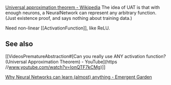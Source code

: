 [Universal approximation theorem - Wikipedia](https://en.wikipedia.org/wiki/Universal_approximation_theorem)
The idea of UAT is that with enough neurons, a NeuralNetwork can represent any arbitrary function. (Just existence proof, and says nothing about training data.)

Need non-linear [[ActivationFunction]], like ReLU.

## See also
[[VideosPrematureAbstraction#[Can you really use ANY activation function? (Universal Approximation Theorem) - YouTube](https //www.youtube.com/watch?v=IonQTF7kCMg)]]

[Why Neural Networks can learn (almost) anything - Emergent Garden](https://www.youtube.com/watch?v=0QczhVg5HaI) 


